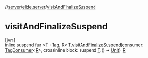 //[server](../../index.md)/[elide.server](index.md)/[visitAndFinalizeSuspend](visit-and-finalize-suspend.md)

# visitAndFinalizeSuspend

[jvm]\
inline suspend fun &lt;[T](visit-and-finalize-suspend.md) : [Tag](../../../../packages/server/kotlinx.html/-tag/index.md), [R](visit-and-finalize-suspend.md)&gt; [T](visit-and-finalize-suspend.md).[visitAndFinalizeSuspend](visit-and-finalize-suspend.md)(consumer: [TagConsumer](../../../../packages/server/kotlinx.html/-tag-consumer/index.md)&lt;[R](visit-and-finalize-suspend.md)&gt;, crossinline block: suspend [T](visit-and-finalize-suspend.md).() -&gt; [Unit](https://kotlinlang.org/api/latest/jvm/stdlib/kotlin/-unit/index.html)): [R](visit-and-finalize-suspend.md)
